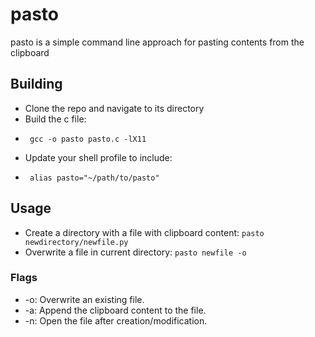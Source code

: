 # pasto
pasto is a simple command line approach for pasting contents from the clipboard 


## Building
* Clone the repo and navigate to its directory
* Build the c file:
*      gcc -o pasto pasto.c -lX11
* Update your shell profile to include:
*      alias pasto="~/path/to/pasto"

## Usage
* Create a directory with a file with clipboard content:
```pasto newdirectory/newfile.py```
* Overwrite a file in current directory:
```pasto newfile -o```


### Flags
* -o: Overwrite an existing file.  
* -a: Append the clipboard content to the file.
* -n: Open the file after creation/modification.
    
